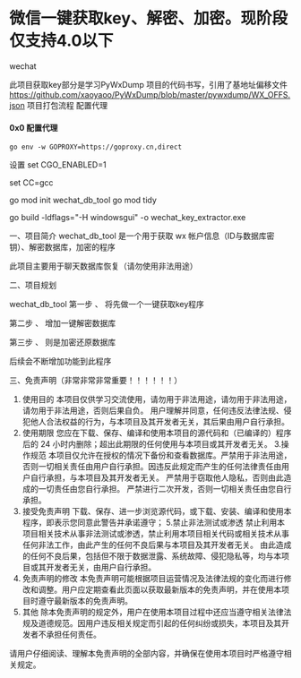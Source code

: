 # 微信一键获取key、解密、加密。现阶段仅支持4.0以下
wechat

此项目获取key部分是学习PyWxDump 项目的代码书写，引用了基地址偏移文件
https://github.com/xaoyaoo/PyWxDump/blob/master/pywxdump/WX_OFFS.json
项目打包流程
配置代理
#### 0x0 配置代理
```go env -w GOPROXY=https://goproxy.cn,direct```

设置
set CGO_ENABLED=1

set CC=gcc

go mod init wechat_db_tool
go mod tidy

go build -ldflags="-H windowsgui" -o wechat_key_extractor.exe

一、项目简介
wechat_db_tool 是一个用于获取 wx 帐户信息（ID与数据库密钥）、解密数据库，加密的程序


此项目主要用于聊天数据库恢复（请勿使用非法用途）


二、项目规划

wechat_db_tool 
第一步 、 将先做一个一键获取key程序

第二步 、 增加一键解密数据库

第三步 、 则是加密还原数据库

后续会不断增加功能到此程序


三、免责声明（非常非常非常重要！！！！！！）
1. 使用目的
本项目仅供学习交流使用，请勿用于非法用途，请勿用于非法用途，请勿用于非法用途，否则后果自负。
用户理解并同意，任何违反法律法规、侵犯他人合法权益的行为，与本项目及其开发者无关，其后果由用户自行承担。
2. 使用期限
您应在下载、保存、编译和使用本项目的源代码和（已编译的）程序后的 24 小时内删除；超出此期限的任何使用与本项目或其开发者无关。
3.操作规范
本项目仅允许在授权的情况下备份和查看数据库。严禁用于非法用途，否则一切相关责任由用户自行承担。因违反此规定而产生的任何法律责任由用户自行承担，与本项目及其开发者无关。
严禁用于窃取他人隐私，否则由此造成的一切责任由您自行承担。
严禁进行二次开发，否则一切相关责任由您自行承担。
4. 接受免责声明
下载、保存、进一步浏览源代码，或下载、安装、编译和使用本程序，即表示您同意此警告并承诺遵守；
5.禁止非法测试或渗透
禁止利用本项目相关技术从事非法测试或渗透，禁止利用本项目相关代码或相关技术从事任何非法工作，由此产生的任何不良后果与本项目及其开发者无关。
由此造成的任何不良后果，包括但不限于数据泄露、系统故障、侵犯隐私等，均与本项目或其开发者无关，由用户自行承担。
6. 免责声明的修改
本免责声明可能根据项目运营情况及法律法规的变化而进行修改和调整。用户应定期查看此页面以获取最新版本的免责声明，并在使用本项目时遵守最新版本的免责声明。
7. 其他
除本免责声明的规定外，用户在使用本项目过程中还应当遵守相关法律法规及道德规范。因用户违反相关规定而引起的任何纠纷或损失，本项目及其开发者不承担任何责任。

请用户仔细阅读、理解本免责声明的全部内容，并确保在使用本项目时严格遵守相关规定。
